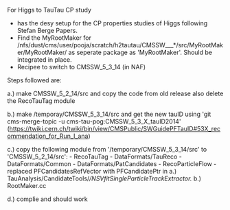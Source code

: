 For Higgs to TauTau CP study

* has the desy setup for the CP properties studies of Higgs following Stefan Berge Papers.
* Find the MyRootMaker for /nfs/dust/cms/user/pooja/scratch/h2tautau/CMSSW___*/src/MyRootMaker/MyRootMaker/ as seperate package as 'MyRootMaker'. Should be integrated in place.
* Recipee to switch to CMSSW_5_3_14 (in NAF)

Steps followed are:

a.) make CMSSW_5_2_14/src and copy the code from old release
   also delete the RecoTauTag module

b.) make /temporay/CMSSW_5_3_14/src and get the new tauID using
	'git cms-merge-topic -u cms-tau-pog:CMSSW_5_3_X_tauID2014'
	(https://twiki.cern.ch/twiki/bin/view/CMSPublic/SWGuidePFTauID#53X_recommendation_for_Run_I_ana)

c.) copy the following module from '/temporary/CMSSW_5_3_14/src' to 'CMSSW_5_2_14/src':
        - RecoTauTag
        - DataFormats/TauReco
        - DataFormats/Common
        - DataFormats/PatCandidates
        - RecoParticleFlow
        - replaced PFCandidatesRefVector with PFCandidatePtr in
                a.) TauAnalysis/CandidateTools/*/NSVfitSingleParticleTrackExtractor.*
                b.) RootMaker.cc

d.) complie and should work
